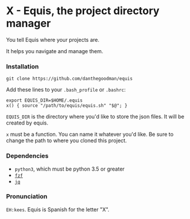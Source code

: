 # X - Equis, the project directory manager

You tell Equis where your projects are.

It helps you navigate and manage them.

### Installation

```
git clone https://github.com/danthegoodman/equis
```

Add these lines to your `.bash_profile` or `.bashrc`:

```
export EQUIS_DIR=$HOME/.equis
x() { source "/path/to/equis/equis.sh" "$@"; }
```

`EQUIS_DIR` is the directory where you'd like to store the json files.
It will be created by equis.

`x` must be a function.
You can name it whatever you'd like.
Be sure to change the path to where you cloned this project.


### Dependencies

* `python3`, which must be python 3.5 or greater
* [`fzf`](https://github.com/junegunn/fzf)
* [`jq`](https://stedolan.github.io/jq/)

### Pronunciation

`EH:kees`. Equis is Spanish for the letter "X".
